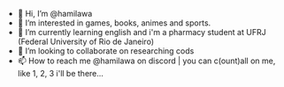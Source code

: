 - 👋 Hi, I’m @hamilawa
- 👀 I’m interested in games, books, animes and sports. 
- 🌱 I’m currently learning english and i'm a pharmacy student at UFRJ (Federal University of Rio de Janeiro)
- 💞️ I’m looking to collaborate on researching cods
- 📫 How to reach me @hamilawa on discord | you can c(ount)all on me, like 1, 2, 3 i'll be there...

<!---
hamilawa/hamilawa is a ✨ special ✨ repository because its `README.md` (this file) appears on your GitHub profile.
You can click the Preview link to take a look at your changes.
--->
